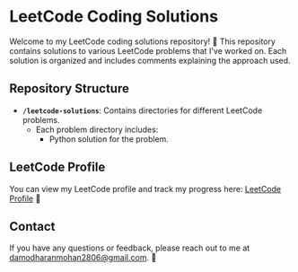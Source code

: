 # LeetCode Coding Solutions

Welcome to my LeetCode coding solutions repository! 🎉 This repository contains solutions to various LeetCode problems that I've worked on. Each solution is organized and includes comments explaining the approach used.

## Repository Structure

- **`/leetcode-solutions`**: Contains directories for different LeetCode problems.
  - Each problem directory includes:
    - Python solution for the problem.

## LeetCode Profile

You can view my LeetCode profile and track my progress here: [LeetCode Profile](https://leetcode.com/DamodharanM) 🌟

## Contact

If you have any questions or feedback, please reach out to me at [damodharanmohan2806@gmail.com](mailto:damodharanmohan2806@gmail.com). 📧

